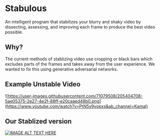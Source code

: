 # Stabulous
An intelligent program that stabilizes your blurry and shaky video by dissecting, assessing, and improving each frame to produce the best video possible. 

## Why?
The current methods of stablizing video use cropping or black bars which excludes parts of the frames and takes away from the user experience. We wanted to fix this using generative adversarial networks.

## Example Unstable Video

![https://user-images.githubusercontent.com/71079508/205404708-5ae05375-2e27-4e2f-88ff-e20caaed48b0.png](https://www.youtube.com/watch?v=PtN5y9vopxs&ab_channel=Kamal)


## Our Stablized version

[![IMAGE ALT TEXT HERE](https://img.youtube.com/vi/YOUTUBE_VIDEO_ID_HERE/0.jpg)](https://youtube.com/shorts/-lbUAbQWVq4)
